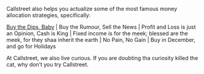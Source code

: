 Callstreet also helps you actualize some of the most famous money allocation strategies, specifically:

[Buy the Dips, Baby](#!/blog/ref/path/1) | Buy the Rumour, Sell the News | Profit and Loss is just an Opinion, Cash is King | Fixed income is for the meek; blessed are the meek, for they shaa inherit the earth | No Pain, No Gain | Buy in December, and go for Holidays

At Callstreet, we also live curious. If you are doubting tha curiosity killed the cat, why don’t you try Callstreet.